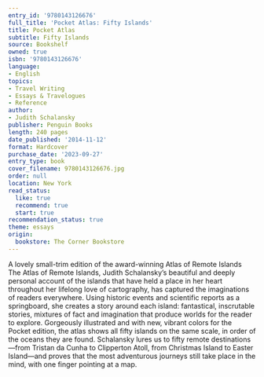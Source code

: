 ```yaml
---
entry_id: '9780143126676'
full_title: 'Pocket Atlas: Fifty Islands'
title: Pocket Atlas
subtitle: Fifty Islands
source: Bookshelf
owned: true
isbn: '9780143126676'
language:
- English
topics:
- Travel Writing
- Essays & Travelogues
- Reference
author:
- Judith Schalansky
publisher: Penguin Books
length: 240 pages
date_published: '2014-11-12'
format: Hardcover
purchase_date: '2023-09-27'
entry_type: book
cover_filename: 9780143126676.jpg
order: null
location: New York
read_status:
  like: true
  recommend: true
  start: true
recommendation_status: true
theme: essays
origin:
  bookstore: The Corner Bookstore
---
```

A lovely small-trim edition of the award-winning Atlas of Remote Islands
The Atlas of Remote Islands, Judith Schalansky’s beautiful and deeply personal account of the islands that have held a place in her heart throughout her lifelong love of cartography, has captured the imaginations of readers everywhere. Using historic events and scientific reports as a springboard, she creates a story around each island: fantastical, inscrutable stories, mixtures of fact and imagination that produce worlds for the reader to explore.
Gorgeously illustrated and with new, vibrant colors for the Pocket edition, the atlas shows all fifty islands on the same scale, in order of the oceans they are found. Schalansky lures us to fifty remote destinations—from Tristan da Cunha to Clipperton Atoll, from Christmas Island to Easter Island—and proves that the most adventurous journeys still take place in the mind, with one finger pointing at a map.
